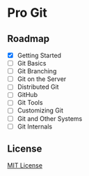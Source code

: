 # Pro Git

## Roadmap

- [x] Getting Started
- [ ] Git Basics
- [ ] Git Branching
- [ ] Git on the Server
- [ ] Distributed Git
- [ ] GitHub
- [ ] Git Tools
- [ ] Customizing Git
- [ ] Git and Other Systems
- [ ] Git Internals

## License

[MIT License](LICENSE.md)
